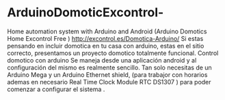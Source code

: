 ArduinoDomoticExcontrol-
========================

Home automation system with Arduino and Android (Arduino Domotics Home Excontrol Free ) http://excontrol.es/Domotica-Arduino/
Si estas pensando en incluir domotica en tu casa con arduino, estas en el sitio correcto, presentamos un proyecto domotico totalmente funcional.
Control domotico con arduino
Se maneja desde una aplicación android y al configuración del mismo es realmente sencillo. Tan solo necesitas de un Arduino Mega y un Arduino Ethernet shield, (para trabajor con horarios ademas en necesario Real Time Clock Module RTC DS1307 ) para poder comenzar a configurar el sistema .
